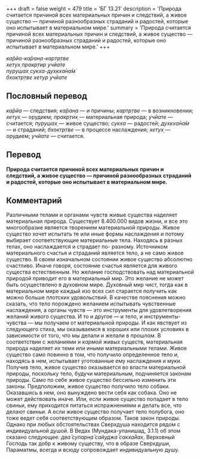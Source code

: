+++
draft = false
weight = 479
title = 'БГ 13.21'
description = 'Природа считается причиной всех материальных причин и следствий, а живое существо — причиной разнообразных страданий и радостей, которые оно испытывает в материальном мире.'
summary = 'Природа считается причиной всех материальных причин и следствий, а живое существо — причиной разнообразных страданий и радостей, которые оно испытывает в материальном мире.'
+++

_ка̄рйа-ка̄ран̣а-картр̣тве  
хетух̣ пракр̣тир учйате  
пурушах̣ сукха-дух̣кха̄на̄м̇  
бхоктр̣тве хетур учйате_

## Пословный перевод

_ка̄рйа_ — следствия; _ка̄ран̣а_ — и причины; _картр̣тве_ — в возникновении; _хетух̣_ — орудием; _пракр̣тих̣_ — материальная природа; _учйате_ — считается; _пурушах̣_ — живое существо; _сукха_ — радостей; _дух̣кха̄на̄м_ — и страданий; _бхоктр̣тве_ — в процессе наслаждения; _хетух̣_ — орудием; _учйате_ — считается.

## Перевод

**Природа считается причиной всех материальных причин и следствий, а живое существо — причиной разнообразных страданий и радостей, которые оно испытывает в материальном мире.**

## Комментарий

Различными телами и органами чувств живые существа наделяет материальная природа. Существует 8.400.000 видов жизни, и все это многообразие является творением материальной природы. Живое существо хочет испытать те или иные формы наслаждения и потому выбирает соответствующие материальные тела. Находясь в разных телах, оно наслаждается и страдает по- разному. Источником материального счастья и страданий является тело, а не само живое существо. В своем изначальном состоянии живое существо абсолютно счастливо. Иначе говоря, состояние счастья является для живого существа естественным. Но желание господствовать над материальной природой приводит его в материальный мир. Это желание не может быть осуществлено в духовном мире. Духовный мир чист, тогда как в материальном мире каждый изо всех сил старается получить как можно больше плотских удовольствий. В качестве пояснения можно сказать, что тело порождено желанием испытывать чувственные наслаждения, а органы чувств — это инструменты для удовлетворения желаний живого существа. И то и другое — и тело, и инструменты-чувства — мы получаем от материальной природы. И как явствует из следующего стиха, мы оказываемся в хороших или плохих условиях в зависимости от того, что мы делали и желали в прошлом. В соответствии с желаниями и _кармой_ живых существ, материальная природа наделяет их теми или иными материальными телами. Живое существо само повинно в том, что получило определенное тело и, находясь в нем, испытывает уготованные ему наслаждения и муки. Получив тело, живое существо оказывается во власти материальной природы, поскольку тело, будучи материальным, подчиняется законам природы. Само по себе живое существо бессильно изменить эти законы. Предположим, живое существо получило тело собаки. Оказавшись в нем, оно вынуждено вести себя как собака. Оно не может действовать иначе. Или, если живое существо попадает в тело свиньи, ему приходится питаться испражнениями и делать все, что делают свиньи. А если живое существо получает тело полубога, оно тоже ведет себя соответствующим образом. Таков закон природы. Однако при любых обстоятельствах Сверхдуша находится рядом с индивидуальной душой. В Ведах (Мундака-упанишад, 3.1.1) об этом сказано следующее: _два̄ супарн̣а̄ сайуджа̄ сакха̄йах̣_. Верховный Господь так добр к живому существу, что в образе Сверхдуши, Параматмы, всегда и всюду сопровождает индивидуальную душу.
